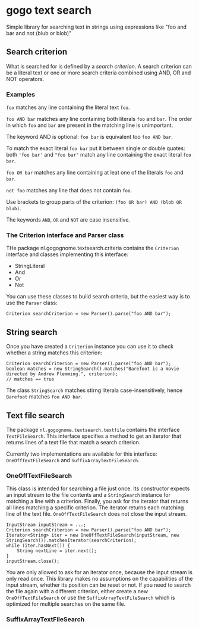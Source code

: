 # gogo text search
Simple library for searching text in strings using expressions like "foo and bar and not (blub or blob)"

## Search criterion

What is searched for is defined by a _search criterion_. A search criterion can be a literal text or one or more search
criteria combined using AND, OR and NOT operators.

### Examples

`foo` matches any line containing the literal text `foo`.

`foo AND bar` matches any line containing both literals `foo` and `bar`. The order in which `foo` and `bar` are
 present in the matching line is unimportant.

The keyword AND is optional: `foo bar` is equivalent too `foo AND bar`.

To match the exact literal `foo bar` put it between single or double quotes: both `'foo bar'` and `"foo bar"` match
any line containing the exact literal `foo bar`.

`foo OR bar` matches any line containing at leat one of the literals `foo` and `bar`. 

`not foo` matches any line that does not contain `foo`.

Use brackets to group parts of the criterion: `(foo OR bar) AND (blob OR blub)`.

The keywords `AND`, `OR` and `NOT` are case insensitive.

### The Criterion interface and Parser class

THe package nl.gogognome.textsearch.criteria contains the `Criterion` interface and classes implementing this interface:

* StringLiteral
* And
* Or
* Not

You can use these classes to build search criteria, but the easiest way is to use the `Parser` class:

    Criterion searchCriterion = new Parser().parse("foo AND bar"); 

## String search

Once you have created a `Criterion` instance you can use it to check whether a string matches this criterion:

    Criterion searchCriterion = new Parser().parse("foo AND bar"); 
    boolean matches = new StringSearch().matches("Barefoot is a movie directed by Andrew Flemming.", criterion);
    // matches == true
    
The class `StringSearch` matches stirng literala case-insensitively, hence `Barefoot` matches `foo AND bar`.

## Text file search

The package `nl.gogognome.textsearch.textfile` contains the interface `TextFileSearch`. This interface specifies
a method to get an iterator that returns lines of a text file that match a search criterion.

Currently two implementations are available for this interface: `OneOffTextFileSearch` and `SuffixArrayTextFileSearch`.

### OneOffTextFileSearch

This class is intended for searching a file just once. Its constructor expects an input stream to the file contents
and a `StringSearch` instance for matching a line with a criterion. Finally, you ask for the iterator that returns
all lines matching a specific criterion. The iterator returns each matching line of the text file. 
`OneOffTextFileSearch` does not close the input stream.

    InputStream inputStream = ...;
    Criterion searchCriterion = new Parser().parse("foo AND bar"); 
    Iterator<String> iter = new OneOffTextFileSearch(inputStream, new StringSearch()).matchesIterator(searchCriterion);
    while (iter.hasNext()) {
        String nextLine = iter.next();
    }
    inputStream.close();
     
You are only allowed to ask for an iterator once, because the input stream is only read once. This library makes
no assumptions on the capabilities of the input stream, whether its position can be reset or not. If you need to search
the file again with a different criterion, either create a new `OneOffTextFileSearch` 
or use the `SuffixArrayTextFileSearch` which is optimized for multiple searches on the same file.

### SuffixArrayTextFileSearch

